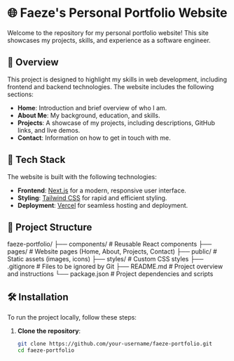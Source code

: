 # 🌐 Faeze's Personal Portfolio Website

Welcome to the repository for my personal portfolio website! This site showcases my projects, skills, and experience as a software engineer.

## 📝 Overview

This project is designed to highlight my skills in web development, including frontend and backend technologies. The website includes the following sections:
- **Home**: Introduction and brief overview of who I am.
- **About Me**: My background, education, and skills.
- **Projects**: A showcase of my projects, including descriptions, GitHub links, and live demos.
- **Contact**: Information on how to get in touch with me.

## 🚀 Tech Stack

The website is built with the following technologies:
- **Frontend**: [Next.js](https://nextjs.org/) for a modern, responsive user interface.
- **Styling**: [Tailwind CSS](https://tailwindcss.com/) for rapid and efficient styling.
- **Deployment**: [Vercel](https://vercel.com/) for seamless hosting and deployment.

## 📂 Project Structure

faeze-portfolio/ ├── components/ # Reusable React components ├── pages/ # Website pages (Home, About, Projects, Contact) ├── public/ # Static assets (images, icons) ├── styles/ # Custom CSS styles ├── .gitignore # Files to be ignored by Git ├── README.md # Project overview and instructions └── package.json # Project dependencies and scripts

## 🛠️ Installation

To run the project locally, follow these steps:

1. **Clone the repository**:
   ```bash
   git clone https://github.com/your-username/faeze-portfolio.git
   cd faeze-portfolio
